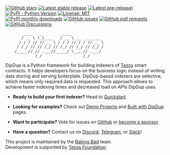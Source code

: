 [![GitHub stars](https://img.shields.io/github/stars/dipdup-net/dipdup?color=2c2c2c)](https://github.com/dipdup-net/dipdup)
[![Latest stable release](https://img.shields.io/github/v/release/dipdup-net/dipdup?label=stable%20release&color=2c2c2c)](https://github.com/dipdup-net/dipdup/releases)
[![Latest pre-release)](https://img.shields.io/github/v/release/dipdup-net/dipdup?include_prereleases&label=latest%20release&color=2c2c2c)](https://github.com/dipdup-net/dipdup/releases)
[![PyPI - Python Version](https://img.shields.io/pypi/pyversions/dipdup?color=2c2c2c)](https://www.python.org)
[![License: MIT](https://img.shields.io/github/license/dipdup-net/dipdup?color=2c2c2c)](https://github.com/dipdup-net/dipdup/blob/master/LICENSE)
<br>
[![PyPI monthly downloads](https://img.shields.io/pypi/dm/dipdup?color=2c2c2c)](https://pypi.org/project/dipdup/)
[![GitHub issues](https://img.shields.io/github/issues/dipdup-net/dipdup?color=2c2c2c)](https://github.com/dipdup-net/dipdup/issues)
[![GitHub pull requests](https://img.shields.io/github/issues-pr/dipdup-net/dipdup?color=2c2c2c)](https://github.com/dipdup-net/dipdup/pulls)
[![GitHub Discussions](https://img.shields.io/github/discussions/dipdup-net/dipdup?color=2c2c2c)](https://github.com/dipdup-net/dipdup/discussions)

```text
        ____   _         ____              
       / __ \ (_)____   / __ \ __  __ ____ 
      / / / // // __ \ / / / // / / // __ \
     / /_/ // // /_/ // /_/ // /_/ // /_/ /
    /_____//_// .___//_____/ \__,_// .___/ 
             /_/                  /_/      
```

DipDup is a Python framework for building indexers of [Tezos](https://tezos.com/) smart contracts. It helps developers focus on the business logic instead of writing data storing and serving boilerplate. DipDup-based indexers are selective, which means only required data is requested. This approach allows to achieve faster indexing times and decreased load on APIs DipDup uses.

* **Ready to build your first indexer?** Head to [Quickstart](https://docs.dipdup.io/quickstart).

* **Looking for examples?** Check out [Demo Projects](https://docs.dipdup.io/examples/demo-projects) and [Built with DipDup](https://docs.dipdup.io/examples/built-with-dipdup) pages.

* **Want to participate?** Vote for issues on [GitHub](https://github.com/dipdup-net/dipdup/issues?q=is%3Aissue+is%3Aopen+sort%3Aupdated-desc) or [become a sponsor](https://github.com/sponsors/dipdup-net).

* **Have a question?** Contact us on [Discord](https://discord.com/invite/RcPGSdcVSx), [Telegram](https://t.me/baking_bad_chat), or [Slack](https://tezos-dev.slack.com/archives/CV5NX7F2L)!

This project is maintained by the [Baking Bad](https://bakingbad.dev/) team.
<br>
Development is supported by [Tezos Foundation](https://tezos.foundation/).
